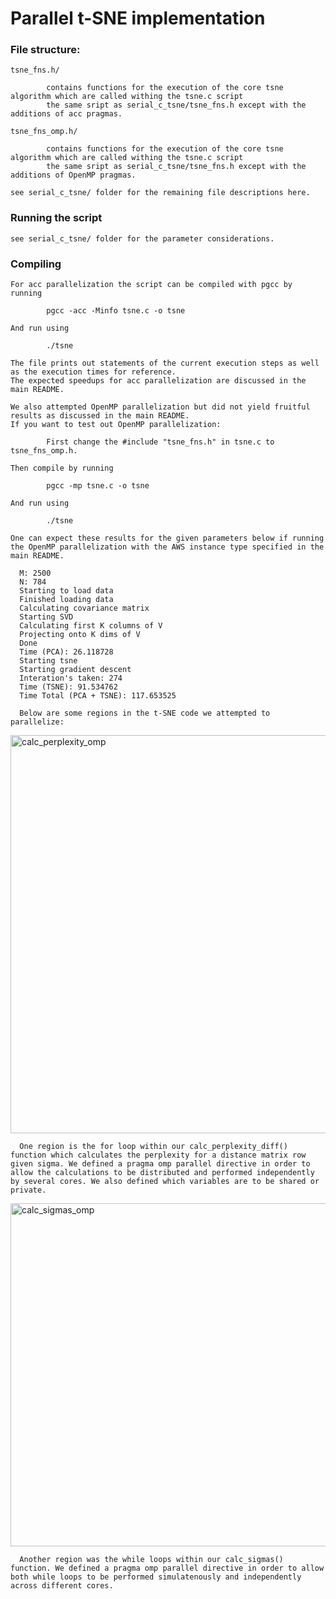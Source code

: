 # Parallel t-SNE implementation

### File structure:
    
    tsne_fns.h/
    
            contains functions for the execution of the core tsne algorithm which are called withing the tsne.c script
            the same sript as serial_c_tsne/tsne_fns.h except with the additions of acc pragmas.
            
    tsne_fns_omp.h/
    
            contains functions for the execution of the core tsne algorithm which are called withing the tsne.c script
            the same sript as serial_c_tsne/tsne_fns.h except with the additions of OpenMP pragmas.
            
    see serial_c_tsne/ folder for the remaining file descriptions here.
    
  ### Running the script
   
    see serial_c_tsne/ folder for the parameter considerations.
                         
                    
  ### Compiling 
  
    For acc parallelization the script can be compiled with pgcc by running
    
            pgcc -acc -Minfo tsne.c -o tsne
            
    And run using
    
            ./tsne
            
    The file prints out statements of the current execution steps as well as the execution times for reference.
    The expected speedups for acc parallelization are discussed in the main README.
    
    We also attempted OpenMP parallelization but did not yield fruitful results as discussed in the main README.
    If you want to test out OpenMP parallelization:
            
            First change the #include "tsne_fns.h" in tsne.c to tsne_fns_omp.h.
            
    Then compile by running
            
            pgcc -mp tsne.c -o tsne
    
    And run using
    
            ./tsne
  
    One can expect these results for the given parameters below if running the OpenMP parallelization with the AWS instance type specified in the main README.
    
      M: 2500
      N: 784
      Starting to load data 
      Finished loading data 
      Calculating covariance matrix 
      Starting SVD 
      Calculating first K columns of V 
      Projecting onto K dims of V 
      Done 
      Time (PCA): 26.118728 
      Starting tsne 
      Starting gradient descent 
      Interation's taken: 274 
      Time (TSNE): 91.534762 
      Time Total (PCA + TSNE): 117.653525
      
      Below are some regions in the t-SNE code we attempted to parallelize:
      
<img width="637" alt="calc_perplexity_omp" src="https://user-images.githubusercontent.com/44482565/117675285-03880000-b1df-11eb-812c-082f64ae1cf7.png">
      
      One region is the for loop within our calc_perplexity_diff() function which calculates the perplexity for a distance matrix row given sigma. We defined a pragma omp parallel directive in order to allow the calculations to be distributed and performed independently by several cores. We also defined which variables are to be shared or private. 

<img width="549" alt="calc_sigmas_omp" src="https://user-images.githubusercontent.com/44482565/117675457-29150980-b1df-11eb-8b0a-28e1460ca5da.png">
      
      Another region was the while loops within our calc_sigmas() function. We defined a pragma omp parallel directive in order to allow both while loops to be performed simulatenously and independently across different cores. 
      
      
      
      
